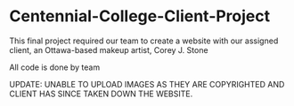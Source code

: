 # Centennial-College-Client-Project
This final project required our team to create a website with our assigned client, an Ottawa-based makeup artist, Corey J. Stone

All code is done by team 

UPDATE: UNABLE TO UPLOAD IMAGES AS THEY ARE COPYRIGHTED AND CLIENT HAS SINCE TAKEN DOWN THE WEBSITE.
